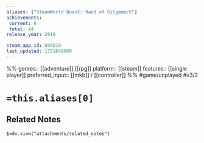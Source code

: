```yaml
---
aliases: ["SteamWorld Quest: Hand of Gilgamech"]
achievements:
 current: 0
 total: 44
release_year: 2019

steam_app_id: 804010
last_updated: 1751648000
---
```

%%
genres:: [[adventure]] [[rpg]]
platform:: [[steam]]
features:: [[single player]]
preferred_input:: [[mkb]] / [[controller]]
%%
#game/unplayed
#v3/2

# `=this.aliases[0]`
## Related Notes
`$=dv.view("attachments/related_notes")`